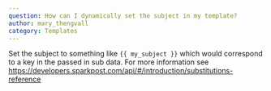 ```yaml
---
question: How can I dynamically set the subject in my template?
author: mary_thengvall
category: Templates
---
```

Set the subject to something like `{{ my_subject }}` which would correspond to a key in the passed in sub data. For more information see https://developers.sparkpost.com/api/#/introduction/substitutions-reference
